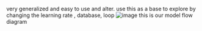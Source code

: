 very generalized and easy to use and alter. use this as a base to explore by changing the learning rate , database, loop
![image](https://github.com/shaktizanzari/GAN-image-generation/assets/149960250/1d1a7aba-9a40-4b21-8a9c-08a8a379ce3d)
this is our model flow diagram
